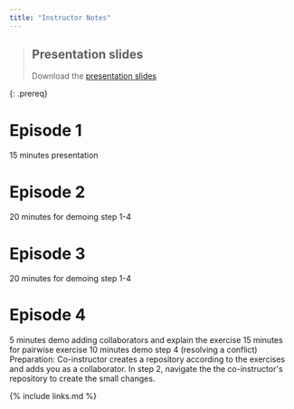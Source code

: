 ```yaml
---
title: "Instructor Notes"
---
```

> ## Presentation slides
> Download the [presentation slides](../module-versioning-dm-practice.pdf)
>
{: .prereq}

# Episode 1
15 minutes presentation
# Episode 2
20 minutes for demoing step 1-4
# Episode 3
20 minutes for demoing step 1-4
# Episode 4
5 minutes demo adding collaborators and explain the exercise
15 minutes for pairwise exercise
10 minutes demo step 4 (resolving a conflict)
Preparation:
Co-instructor creates a repository according to the exercises and adds you as a collaborator. 
In step 2, navigate the the co-instructor's repository to create the small changes.

{% include links.md %}
